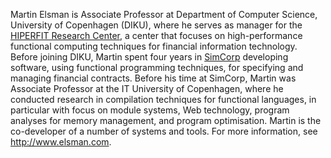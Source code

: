 Martin Elsman is Associate Professor at Department of Computer
Science, University of Copenhagen (DIKU), where he serves as manager
for the [HIPERFIT Research Center](http://hiperfit.dk), a center that
focuses on high-performance functional computing techniques for
financial information technology. Before joining DIKU, Martin spent
four years in [SimCorp](http://www.simcorp.com) developing software,
using functional programming techniques, for specifying and managing
financial contracts. Before his time at SimCorp, Martin was Associate
Professor at the IT University of Copenhagen, where he conducted
research in compilation techniques for functional languages, in
particular with focus on module systems, Web technology, program
analyses for memory management, and program optimisation. Martin is
the co-developer of a number of systems and tools. For more
information, see http://www.elsman.com.